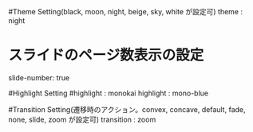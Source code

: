 #Theme Setting(black, moon, night, beige, sky, white が設定可)
theme : night

# スライドのページ数表示の設定
slide-number: true

#Highlight Setting
#highlight : monokai
highlight : mono-blue

#Transition Setting(遷移時のアクション。convex, concave, default, fade, none, slide, zoom が設定可)
transition : zoom
